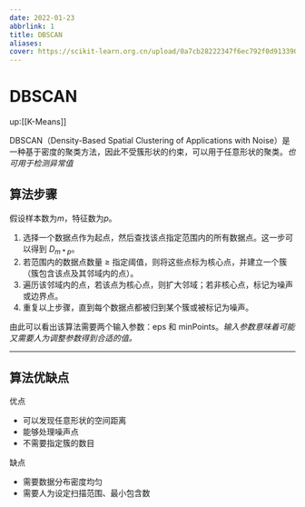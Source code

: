 ```yaml
---
date: 2022-01-23
abbrlink: 1
title: DBSCAN
aliases:
cover: https://scikit-learn.org.cn/upload/0a7cb28222347f6ec792f0d913390183.png
---
```


# DBSCAN

up:[[K-Means]]

DBSCAN（Density-Based Spatial Clustering of Applications with Noise）是一种基于密度的聚类方法，因此不受簇形状的约束，可以用于任意形状的聚类。*也可用于检测异常值*

## 算法步骤

假设样本数为$m$，特征数为$p$。

1. 选择一个数据点作为起点，然后查找该点指定范围内的所有数据点。这一步可以得到 $D_{m*p}$。
2. 若范围内的数据点数量 ≥ 指定阈值，则将这些点标为核心点，并建立一个簇（簇包含该点及其邻域内的点）。
3. 遍历该邻域内的点，若该点为核心点，则扩大邻域；若非核心点，标记为噪声或边界点。
5. 重复以上步骤，直到每个数据点都被归到某个簇或被标记为噪声。


由此可以看出该算法需要两个输入参数：eps 和 minPoints。*输入参数意味着可能又需要人为调整参数得到合适的值。*

---

## 算法优缺点

优点

- 可以发现任意形状的空间距离
- 能够处理噪声点
- 不需要指定簇的数目

缺点

- 需要数据分布密度均匀
- 需要人为设定扫描范围、最小包含数
